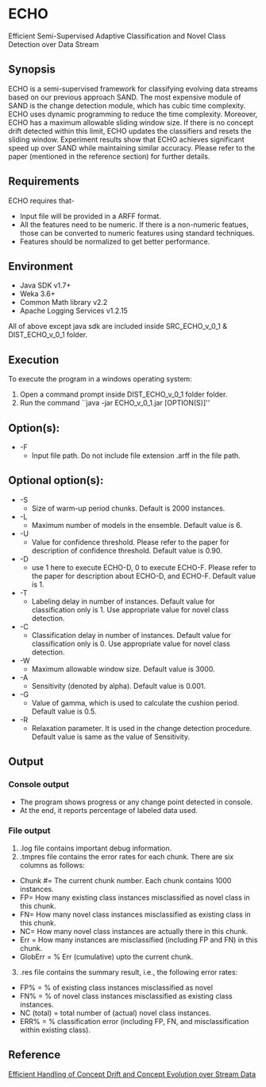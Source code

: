 # ECHO
Efficient Semi-Supervised Adaptive Classification and Novel Class Detection over Data Stream

## Synopsis
ECHO is a semi-supervised framework for classifying evolving data streams based on our previous approach SAND. The most expensive module of SAND is the change detection module, which has cubic time complexity. ECHO uses dynamic 
programming to reduce the time complexity. Moreover, ECHO has a maximum allowable sliding window size. If there is no concept drift detected within this limit, ECHO updates the classifiers and resets the sliding window. Experiment results show that ECHO achieves significant speed up over SAND while maintaining similar accuracy. Please refer to the paper (mentioned in the reference section) for further details. 

## Requirements
ECHO requires that-
* Input file will be provided in a ARFF format.
* All the features need to be numeric. If there is a non-numeric featues, those can be converted to numeric features using standard techniques.
* Features should be normalized to get better performance. 

## Environment
* Java SDK v1.7+
* Weka 3.6+
* Common Math library v2.2
* Apache Logging Services v1.2.15

All of above except java sdk are included inside SRC_ECHO_v_0_1 & DIST_ECHO_v_0_1 folder.

## Execution
To execute the program in a windows operating system:
1. Open a command prompt inside DIST_ECHO_v_0_1 folder folder.
2. Run the command ``java -jar ECHO_v_0_1.jar [OPTION(S)]''

## Option(s):
* -F 
  * Input file path. Do not include file extension .arff in the file path.
 
## Optional option(s):
* -S
  * Size of warm-up period chunks. Default is 2000 instances.
* -L
  * Maximum number of models in the ensemble. Default value is 6.
* -U
  * Value for confidence threshold. Please refer to the paper for description of confidence threshold. Default value is 0.90.
* -D
  * use 1 here to execute ECHO-D, 0 to execute ECHO-F. Please refer to the paper for description about ECHO-D, and ECHO-F. Default value is 1.
* -T
  * Labeling delay in number of instances. Default value for classification only is 1. Use appropriate value for novel class detection.
* -C
  * Classification delay in number of instances. Default value for classification only is 0. Use appropriate value for novel class detection.
* -W
  * Maximum allowable window size. Default value is 3000.
* -A
  * Sensitivity (denoted by alpha). Default value is 0.001.
* -G
  * Value of gamma, which is used to calculate the cushion period. Default value is 0.5. 
* -R 
  * Relaxation parameter. It is used in the change detection procedure. Default value is same as the value of Sensitivity.


## Output
### Console output
* The program shows progress or any change point detected in console. 
* At the end, it reports percentage of labeled data used.

### File output
1. .log file contains important debug information.
2. .tmpres file contains the error rates for each chunk.  There are six columns as follows:
 * Chunk #= The current chunk number. Each chunk contains 1000 instances.
 * FP= How many existing class instances misclassified as novel class in this chunk.
 * FN= How many novel class instances misclassified as existing class in this chunk.
 * NC= How many novel class instances are actually there in this chunk.
 * Err = How many instances are misclassified (including FP and FN) in this chunk.
 * GlobErr = % Err (cumulative) upto the current chunk.
3. .res file contains the summary result, i.e., the following error rates:
 * FP% = % of existing class instances misclassified as novel
 * FN% = % of novel class instances misclassified as existing class instances.
 * NC (total) = total number of (actual) novel class instances.
 * ERR% = % classification error (including FP, FN, and misclassification within existing class).

## Reference
[Efficient Handling of Concept Drift and Concept Evolution over Stream Data](http://ieeexplore.ieee.org/document/7498264/)
